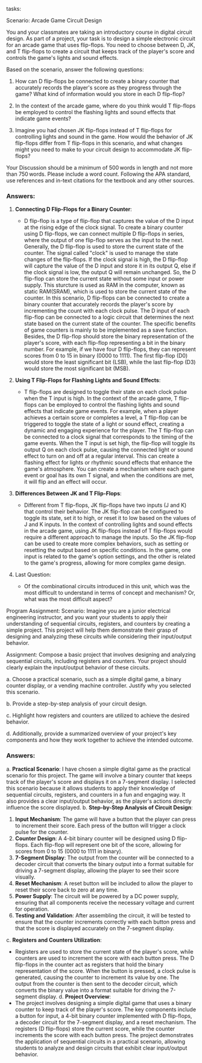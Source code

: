 tasks:

Scenario: Arcade Game Circuit Design 

You and your classmates are taking an introductory course in digital circuit design. As part of a project, your task is to design a simple electronic circuit for an arcade game that uses flip-flops. You need to choose between D, JK, and T flip-flops to create a circuit that keeps track of the player's score and controls the game's lights and sound effects. 

Based on the scenario, answer the following questions:

1. How can D flip-flops be connected to create a binary counter that accurately records the player's score as they progress through the game? What kind of information would you store in each D flip-flop? 

2. In the context of the arcade game, where do you think would T flip-flops be employed to control the flashing lights and sound effects that indicate game events?  

3. Imagine you had chosen JK flip-flops instead of T flip-flops for controlling lights and sound in the game. How would the behavior of JK flip-flops differ from T flip-flops in this scenario, and what changes might you need to make to your circuit design to accommodate JK flip-flops?  

Your Discussion should be a minimum of 500 words in length and not more than 750 words. Please include a word count. Following the APA standard, use references and in-text citations for the textbook and any other sources.


### Answers:
1. **Connecting D Flip-Flops for a Binary Counter**:
   - D flip-flop is a type of flip-flop that captures the value of the D input at the rising edge of the clock signal. To create a binary counter using D flip-flops, we can connect multiple D flip-flops in series, where the output of one flip-flop serves as the input to the next. Generally, the D flip-flop is used to store the current state of the counter. The signal called "clock" is used to manage the state changes of the flip-flops. If the clock signal is high, the D flip-flop will capture the value of the D input and store it in its output Q, else if the clock signal is low, the output Q will remain unchanged. So, the D flip-flop can store the current state without some input or power supply.
   This sturcture is used as RAM in the computer, known as static RAM(SRAM), which is used to store the current state of the counter.
   In this scenario, D flip-flops can be connected to create a binary counter that accurately records the player's score by incrementing the count with each clock pulse. The D input of each flip-flop can be connected to a logic circuit that determines the next state based on the current state of the counter. The specific benefits of game counters is mainly to be implemented as a save function. Besides, the D flip-flop should store the binary representation of the player's score, with each flip-flop representing a bit in the binary number. For example, if we have four D flip-flops, they can represent scores from 0 to 15 in binary (0000 to 1111). The first flip-flop (D0) would store the least significant bit (LSB), while the last flip-flop (D3) would store the most significant bit (MSB).

2. **Using T Flip-Flops for Flashing Lights and Sound Effects**:
   - T flip-flops are designed to toggle their state on each clock pulse when the T input is high. In the context of the arcade game, T flip-flops can be employed to control the flashing lights and sound effects that indicate game events. For example, when a player achieves a certain score or completes a level, a T flip-flop can be triggered to toggle the state of a light or sound effect, creating a dynamic and engaging experience for the player.
   The T flip-flop can be connected to a clock signal that corresponds to the timing of the game events. When the T input is set high, the flip-flop will toggle its output Q on each clock pulse, causing the connected light or sound effect to turn on and off at a regular interval. This can create a flashing effect for lights or rhythmic sound effects that enhance the game's atmosphere. You can create a mechanism where each game event or goal has its own T signal, and when the conditions are met, it will flip and an effect will occur.

3. **Differences Between JK and T Flip-Flops**:
   - Different from T flip-flops, JK flip-flops have two inputs (J and K) that control their behavior. The JK flip-flop can be configured to toggle its state, set it to high, or reset it to low based on the values of J and K inputs. In the context of controlling lights and sound effects in the arcade game, using JK flip-flops instead of T flip-flops would require a different approach to manage the inputs. So the JK flip-flop can be used to create more complex behaviors, such as setting or resetting the output based on specific conditions. In the game, one input is related to the game's option settings, and the other is related to the game's progress, allowing for more complex game design.

4. Last Question:
   - Of the combinational circuits introduced in this unit, which was the most difficult to understand in terms of concept and mechanism? Or, what was the most difficult aspect?


Program Assignment:
Scenario: Imagine you are a junior electrical engineering instructor, and you want your students to apply their understanding of sequential circuits, registers, and counters by creating a simple project. This project will help them demonstrate their grasp of designing and analyzing these circuits while considering their input/output behavior.

Assignment:  Compose a basic project that involves designing and analyzing sequential circuits, including registers and counters. Your project should clearly explain the input/output behavior of these circuits.  

a. Choose a practical scenario, such as a simple digital game, a binary counter display, or a vending machine controller. Justify why you selected this scenario.  


b. Provide a step-by-step analysis of your circuit design.  

c. Highlight how registers and counters are utilized to achieve the desired behavior.  

d. Additionally, provide a summarized overview of your project's key components and how they work together to achieve the intended outcome. 


### Answers:
a. **Practical Scenario**: I have chosen a simple digital game as the practical scenario for this project. The game will involve a binary counter that keeps track of the player's score and displays it on a 7-segment display. I selected this scenario because it allows students to apply their knowledge of sequential circuits, registers, and counters in a fun and engaging way. It also provides a clear input/output behavior, as the player's actions directly influence the score displayed.
b. **Step-by-Step Analysis of Circuit Design**:
   1. **Input Mechanism**: The game will have a button that the player can press to increment their score. Each press of the button will trigger a clock pulse for the counter.
   2. **Counter Design**: A 4-bit binary counter will be designed using D flip-flops. Each flip-flop will represent one bit of the score, allowing for scores from 0 to 15 (0000 to 1111 in binary).
   3. **7-Segment Display**: The output from the counter will be connected to a decoder circuit that converts the binary output into a format suitable for driving a 7-segment display, allowing the player to see their score visually.
   4. **Reset Mechanism**: A reset button will be included to allow the player to reset their score back to zero at any time.
   5. **Power Supply**: The circuit will be powered by a DC power supply, ensuring that all components receive the necessary voltage and current for operation.
   6. **Testing and Validation**: After assembling the circuit, it will be tested to ensure that the counter increments correctly with each button press and that the score is displayed accurately on the 7-segment display.

c. **Registers and Counters Utilization**:
   - Registers are used to store the current state of the player's score, while counters are used to increment the score with each button press. The D flip-flops in the counter act as registers that hold the binary representation of the score. When the button is pressed, a clock pulse is generated, causing the counter to increment its value by one. The output from the counter is then sent to the decoder circuit, which converts the binary value into a format suitable for driving the 7-segment display.
d. **Project Overview**:
   - The project involves designing a simple digital game that uses a binary counter to keep track of the player's score. The key components include a button for input, a 4-bit binary counter implemented with D flip-flops, a decoder circuit for the 7-segment display, and a reset mechanism. The registers (D flip-flops) store the current score, while the counter increments the score with each button press. The project demonstrates the application of sequential circuits in a practical scenario, allowing students to analyze and design circuits that exhibit clear input/output behavior.